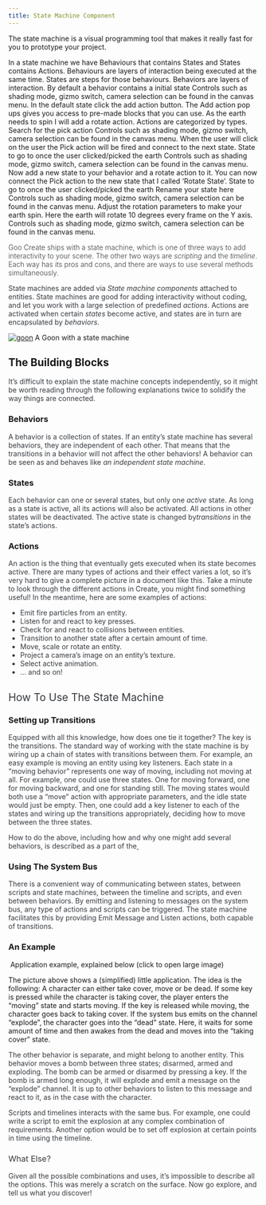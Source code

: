 ```yaml
---
title: State Machine Component
---
```


The state machine is a visual programming tool that makes it really fast for you to prototype your project.

In a state machine we have Behaviours that contains States and States contains Actions.
Behaviours are layers of interaction being executed at the same time.
States are steps for those behaviours.
Behaviors are layers of interaction.
By default a behavior contains a initial state
Controls such as shading mode, gizmo switch, camera selection can be found in the canvas menu.
In the default state click the add action button.
The Add action pop ups gives you access to pre-made blocks that you can use. As the earth needs to spin I will add a
rotate action.
Actions are categorized by types.
Search for the pick action
Controls such as shading mode, gizmo switch, camera selection can be found in the canvas menu.
When the user will click on the user the Pick action will be fired and connect to the next state.
State to go to once the user
clicked/picked the earth
Controls such as shading mode, gizmo switch, camera selection can be found in the canvas menu. Now add a new state to your behavior and a rotate action to it.
You can now connect the Pick action to the new state that I called ‘Rotate State’.
State to go to once the user
clicked/picked the earth
Rename your state here
Controls such as shading mode, gizmo switch, camera selection can be found in the canvas menu.
Adjust the rotation parameters to make your earth spin.
Here the earth will rotate 10 degrees every frame on the Y axis.
Controls such as shading mode, gizmo switch, camera selection can be found in the canvas menu.


<p class="page-header" style="font-weight: 300;color: #363b40">Goo Create ships with a state machine, which is one of three ways to add interactivity to your scene. The other two ways are <em>scripting</em> and the <em>timeline</em>. Each way has its pros and cons, and there are ways to use several methods simultaneously.</p>
<p style="color: #363b40">State machines are added via <em>State machine components</em> attached to entities. State machines are good for adding interactivity without coding, and let you work with a large selection of predefined <em>actions</em>. Actions are activated when certain <em>states</em> become active, and states are in turn are encapsulated by <em>behaviors</em>.</p>


<a href="http://goolabs.wpengine.com/learn/wp-content/uploads/sites/2/2014/07/goon.png"><img class="wp-image-518 size-full" src="http://goolabs.wpengine.com/learn/wp-content/uploads/sites/2/2014/07/goon.png" alt="goon" /></a> A Goon with a state machine
<h2>The Building Blocks</h2>
<p style="color: #363b40">It’s difficult to explain the state machine concepts independently, so it might be worth reading through the following explanations twice to solidify the way things are connected.</p>

<h3>Behaviors</h3>
<p style="color: #363b40">A behavior is a collection of states. If an entity’s state machine has several behaviors, they are independent of each other. That means that the transitions in a behavior will not affect the other behaviors! A behavior can be seen as and behaves like <em>an independent state machine</em>.</p>

<h3>States</h3>
<p style="color: #363b40">Each behavior can one or several states, but only one <em>active</em> state. As long as a state is active, all its actions will also be activated. All actions in other states will be deactivated. The active state is changed by<em>transitions</em> in the state’s actions.</p>

<h3>Actions</h3>
<p style="color: #363b40">An action is the thing that eventually gets executed when its state becomes active. There are many types of actions and their effect varies a lot, so it’s very hard to give a complete picture in a document like this. Take a minute to look through the different actions in Create, you might find something useful! In the meantime, here are some examples of actions:</p>

<ul style="color: #363b40">
	<li>Emit fire particles from an entity.</li>
	<li>Listen for and react to key presses.</li>
	<li>Check for and react to collisions between entities.</li>
	<li>Transition to another state after a certain amount of time.</li>
	<li>Move, scale or rotate an entity.</li>
	<li>Project a camera’s image on an entity’s texture.</li>
	<li>Select active animation.</li>
	<li>… and so on!</li>
</ul>
<h2 id="how-to-use-the-state-machine" style="font-weight: 400;color: #363b40">How To Use The State Machine</h2>
<h3>Setting up Transitions</h3>
<p style="color: #363b40">Equipped with all this knowledge, how does one tie it together? The key is the transitions. The standard way of working with the state machine is by wiring up a chain of states with transitions between them. For example, an easy example is moving an entity using key listeners. Each state in a “moving behavior” represents one way of moving, including not moving at all. For example, one could use three states. One for moving forward, one for moving backward, and one for standing still. The moving states would both use a “move” action with appropriate parameters, and the idle state would just be empty. Then, one could add a key listener to each of the states and wiring up the transitions appropriately, deciding how to move between the three states.</p>
<p style="color: #363b40">How to do the above, including how and why one might add several behaviors, is described as a part of the<span style="text-decoration: underline"> </span></p>

<h3>Using The System Bus</h3>
<p style="color: #363b40">There is a convenient way of communicating between states, between scripts and state machines, between the timeline and scripts, and even between behaviors. By emitting and listening to messages on the system bus, any type of actions and scripts can be triggered. The state machine facilitates this by providing Emit Message and Listen actions, both capable of transitions.</p>

<h3>An Example</h3>
<a href="http://goolabs.wpengine.com/learn/wp-content/uploads/sites/2/2014/07/graph12.png"><img class="wp-image-517 size-large" src="http://goolabs.wpengine.com/learn/wp-content/uploads/sites/2/2014/07/graph12-1024x615.png" alt="" /></a> Application example, explained below (click to open large image)

The picture above shows a (simplified) little application. The idea is the following: A character can either take cover, move or be dead. If some key is pressed while the character is taking cover, the player enters the “moving” state and starts moving. If the key is released while moving, the character goes back to taking cover. If the system bus emits on the channel “explode”, the character goes into the “dead” state. Here, it waits for some amount of time and then awakes from the dead and moves into the “taking cover” state.
<p style="color: #363b40;text-align: left">The other behavior is separate, and might belong to another entity. This behavior moves a bomb between three states; disarmed, armed and exploding. The bomb can be armed or disarmed by pressing a key. If the bomb is armed long enough, it will explode and emit a message on the “explode” channel. It is up to other behaviors to listen to this message and react to it, as in the case with the character.</p>
<p style="color: #363b40">Scripts and timelines interacts with the same bus. For example, one could write a script to emit the explosion at any complex combination of requirements. Another option would be to set off explosion at certain points in time using the timeline.</p>

<h3 id="what-else-" style="font-weight: 400;color: #363b40">What Else?</h3>
<p style="color: #363b40">Given all the possible combinations and uses, it’s impossible to describe all the options. This was merely a scratch on the surface. Now go explore, and tell us what you discover!</p>